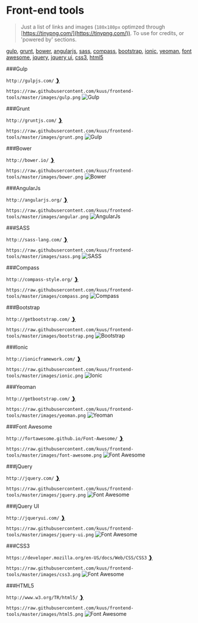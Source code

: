 Front-end tools
==============

>Just a list of links and images (`180x180px` optimzed through [https://tinypng.com/](https://tinypng.com/)).
>To use for credits, or 'powered by' sections.

[gulp](https://github.com/kuus/frontend-tools#gulp), [grunt](https://github.com/kuus/frontend-tools#grunt), [bower](https://github.com/kuus/frontend-tools#bower), [angularjs](https://github.com/kuus/frontend-tools#angularjs), [sass](https://github.com/kuus/frontend-tools#sass), [compass](https://github.com/kuus/frontend-tools#compass), [bootstrap](https://github.com/kuus/frontend-tools#bootstrap), [ionic](https://github.com/kuus/frontend-tools#ionic), [yeoman](https://github.com/kuus/frontend-tools#yeoman), [font awesome](https://github.com/kuus/frontend-tools#font-awesome), [jquery](https://github.com/kuus/frontend-tools#jquery), [jquery ui](https://github.com/kuus/frontend-tools#jquery-ui), [css3](https://github.com/kuus/frontend-tools#css3), [html5](https://github.com/kuus/frontend-tools#html5)

###Gulp

`http://gulpjs.com/` [&#10097;](http://gulpjs.com/)

`https://raw.githubusercontent.com/kuus/frontend-tools/master/images/gulp.png`
![Gulp](https://raw.githubusercontent.com/kuus/frontend-tools/master/images/gulp.png)

###Grunt

`http://gruntjs.com/` [&#10097;](http://gruntjs.com/)

`https://raw.githubusercontent.com/kuus/frontend-tools/master/images/grunt.png`
![Gulp](https://raw.githubusercontent.com/kuus/frontend-tools/master/images/grunt.png)

###Bower

`http://bower.io/` [&#10097;](http://bower.io/)

`https://raw.githubusercontent.com/kuus/frontend-tools/master/images/bower.png`
![Bower](https://raw.githubusercontent.com/kuus/frontend-tools/master/images/bower.png)

###AngularJs

`http://angularjs.org/` [&#10097;](http://angularjs.org/)

`https://raw.githubusercontent.com/kuus/frontend-tools/master/images/angular.png`
![AngularJs](https://raw.githubusercontent.com/kuus/frontend-tools/master/images/angular.png)

###SASS

`http://sass-lang.com/` [&#10097;](http://sass-lang.com/)

`https://raw.githubusercontent.com/kuus/frontend-tools/master/images/sass.png`
![SASS](https://raw.githubusercontent.com/kuus/frontend-tools/master/images/sass.png)

###Compass

`http://compass-style.org/` [&#10097;](http://compass-style.org/)

`https://raw.githubusercontent.com/kuus/frontend-tools/master/images/compass.png`
![Compass](https://raw.githubusercontent.com/kuus/frontend-tools/master/images/compass.png)

###Bootstrap

`http://getbootstrap.com/` [&#10097;](http://getbootstrap.com/)

`https://raw.githubusercontent.com/kuus/frontend-tools/master/images/bootstrap.png`
![Bootstrap](https://raw.githubusercontent.com/kuus/frontend-tools/master/images/bootstrap.png)

###Ionic

`http://ionicframework.com/` [&#10097;](http://ionicframework.com/)

`https://raw.githubusercontent.com/kuus/frontend-tools/master/images/ionic.png`
![Ionic](https://raw.githubusercontent.com/kuus/frontend-tools/master/images/ionic.png)

###Yeoman

`http://getbootstrap.com/` [&#10097;](http://getbootstrap.com/)

`https://raw.githubusercontent.com/kuus/frontend-tools/master/images/yeoman.png`
![Yeoman](https://raw.githubusercontent.com/kuus/frontend-tools/master/images/yeoman.png)

###Font Awesome

`http://fortawesome.github.io/Font-Awesome/` [&#10097;](http://fortawesome.github.io/Font-Awesome/)

`https://raw.githubusercontent.com/kuus/frontend-tools/master/images/font-awesome.png`
![Font Awesome](https://raw.githubusercontent.com/kuus/frontend-tools/master/images/font-awesome.png)

###jQuery

`http://jquery.com/` [&#10097;](http://jquery.com/)

`https://raw.githubusercontent.com/kuus/frontend-tools/master/images/jquery.png`
![Font Awesome](https://raw.githubusercontent.com/kuus/frontend-tools/master/images/jquery.png)

###jQuery UI

`http://jqueryui.com/` [&#10097;](http://jqueryui.com/)

`https://raw.githubusercontent.com/kuus/frontend-tools/master/images/jquery-ui.png`
![Font Awesome](https://raw.githubusercontent.com/kuus/frontend-tools/master/images/jquery-ui.png)

###CSS3

`https://developer.mozilla.org/en-US/docs/Web/CSS/CSS3` [&#10097;](https://developer.mozilla.org/en-US/docs/Web/CSS/CSS3)

`https://raw.githubusercontent.com/kuus/frontend-tools/master/images/css3.png`
![Font Awesome](https://raw.githubusercontent.com/kuus/frontend-tools/master/images/css3.png)

###HTML5

`http://www.w3.org/TR/html5/` [&#10097;](http://www.w3.org/TR/html5/)

`https://raw.githubusercontent.com/kuus/frontend-tools/master/images/html5.png`
![Font Awesome](https://raw.githubusercontent.com/kuus/frontend-tools/master/images/html5.png)
